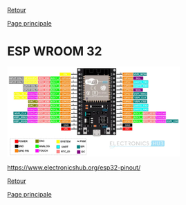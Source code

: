 [Retour](partie_électronique.md)

[Page principale](README.md)

<h1>ESP WROOM 32</h1>

<img src="Images/ESPWROOM.webp" width="400">

https://www.electronicshub.org/esp32-pinout/

[Retour](partie_mécanique.md)

[Page principale](README.md)

